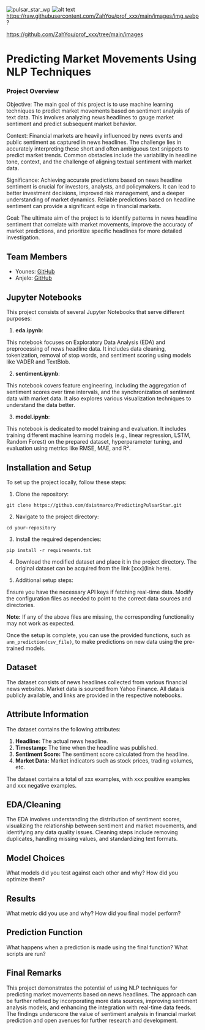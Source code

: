 ![pulsar_star_wp](https://gssc.esa.int/navipedia/images/a/a9/Example.jpg)
![alt text](https://github.com/ZahYou/prof_xxx/tree/main/images/image.webp?)
https://raw.githubusercontent.com/ZahYou/prof_xxx/main/images/img.webp?

https://github.com/ZahYou/prof_xxx/tree/main/images

# Predicting Market Movements Using NLP Techniques

### Project Overview
Objective: The main goal of this project is to use machine learning techniques to predict market movements based on sentiment analysis of text data. This involves analyzing news headlines to gauge market sentiment and predict subsequent market behavior.

Context: Financial markets are heavily influenced by news events and public sentiment as captured in news headlines. The challenge lies in accurately interpreting these short and often ambiguous text snippets to predict market trends. Common obstacles include the variability in headline tone, context, and the challenge of aligning textual sentiment with market data.

Significance: Achieving accurate predictions based on news headline sentiment is crucial for investors, analysts, and policymakers. It can lead to better investment decisions, improved risk management, and a deeper understanding of market dynamics. Reliable predictions based on headline sentiment can provide a significant edge in financial markets.

Goal: The ultimate aim of the project is to identify patterns in news headline sentiment that correlate with market movements, improve the accuracy of market predictions, and prioritize specific headlines for more detailed investigation.
## Team Members

- Younes: [GitHub](https://github.com/ZahYou)
- Anjelo: [GitHub](https://github.com/anji94)

## Jupyter Notebooks

This project consists of several Jupyter Notebooks that serve different purposes:

1. **eda.ipynb**: 

This notebook focuses on Exploratory Data Analysis (EDA) and preprocessing of news headline data. It includes data cleaning, tokenization, removal of stop words, and sentiment scoring using models like VADER and TextBlob.

2. **sentiment.ipynb**: 

This notebook covers feature engineering, including the aggregation of sentiment scores over time intervals, and the synchronization of sentiment data with market data. It also explores various visualization techniques to understand the data better.


3. **model.ipynb**: 

This notebook is dedicated to model training and evaluation. It includes training different machine learning models (e.g., linear regression, LSTM, Random Forest) on the prepared dataset, hyperparameter tuning, and evaluation using metrics like RMSE, MAE, and R².



## Installation and Setup

To set up the project locally, follow these steps:

1. Clone the repository:
```
git clone https://github.com/daistmarco/PredictingPulsarStar.git
```
2. Navigate to the project directory:
```
cd your-repository
```
3. Install the required dependencies:
```
pip install -r requirements.txt
```
4. Download the modified dataset and place it in the project directory. The original dataset can be acquired from the link [xxx](link here).

5. Additional setup steps:

Ensure you have the necessary API keys if fetching real-time data.
Modify the configuration files as needed to point to the correct data sources and directories.


**Note:** If any of the above files are missing, the corresponding functionality may not work as expected.

Once the setup is complete, you can use the provided functions, such as `ann_prediction(csv_file)`, to make predictions on new data using the pre-trained models.


## Dataset

The dataset consists of news headlines collected from various financial news websites. Market data is sourced from Yahoo Finance. All data is publicly available, and links are provided in the respective notebooks.


## Attribute Information

The dataset contains the following attributes:

1. **Headline:** The actual news headline.
2. **Timestamp:** The time when the headline was published.
3. **Sentiment Score:** The sentiment score calculated from the headline.
4. **Market Data:** Market indicators such as stock prices, trading volumes, etc.


The dataset contains a total of xxx examples, with xxx positive examples and xxx negative examples.


## EDA/Cleaning

The EDA involves understanding the distribution of sentiment scores, visualizing the relationship between sentiment and market movements, and identifying any data quality issues. Cleaning steps include removing duplicates, handling missing values, and standardizing text formats.



## Model Choices

What models did you test against each other and why? How did you optimize them? 

## Results

What metric did you use and why? How did you final model perform? 

## Prediction Function

What happens when a prediction is made using the final function? What scripts are run? 

## Final Remarks

This project demonstrates the potential of using NLP techniques for predicting market movements based on news headlines. The approach can be further refined by incorporating more data sources, improving sentiment analysis models, and enhancing the integration with real-time data feeds. The findings underscore the value of sentiment analysis in financial market prediction and open avenues for further research and development.
